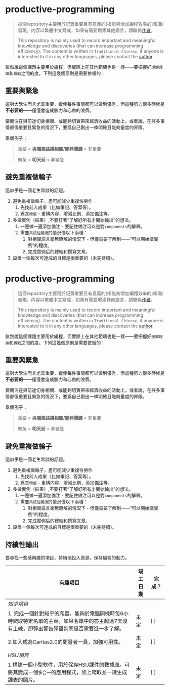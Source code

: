 # productive-programming
>這個repository主要用於記錄重要且有意義的(指能夠增加編程效率的)知識/發現。内容以繁體中文寫成，如果有需要增添其他語言，請聯係[作者](https://github.com/travrs629)。
>
> This repository is mainly used to record important and meaningful knowledge and discoveries (that can increase programming efficiency). The content is written in `Traditional Chinese`, if anyone is interested to it in any other languages, please contact the [author](https://github.com/travrs629).

雖然說這個課題主要用於編程，但實際上在其他範疇也是一樣——要把握好`理解理論`和`實戰`之間的度。下列這幾個原則是需要依循的：

## 重要與緊急

這對大學生而言尤其重要，縱使每件事情都可以做到優秀，但這種努力很多時候是**不必要的**——僅僅會造成腦力和心血的浪費。


要關注在與前途切身相關、或能夠切實帶來經濟收益的活動上。或者說，在許多事情都很重要且緊急的情況下，要爲自己劃出一條明確且能夠量度的界限。


舉個例子：

> 重要 < **與職業路綫相關/能夠賺錢** < 非重要
>
> 緊急 < **明天前** < 非緊急

## 避免重複做輪子

這似乎是一個老生常談的話題。

1. 避免重複做輪子，盡可能減少重複性勞作
   1. 先找前人成果（比如筆記、答案等）。
   2. 爲其`增值` - 重構内容、增減比例、添加備注等。
2. 多做實例（結果）,不要打著“了解好所有才開始輸出”的想法。
   1. 一邊做一遍添加備注 - 要記住備注可以是對`components`的解釋。
   2. 需要`系統性閲讀`的情況僅以下兩種：
      1. 對相關語言毫無瞭解的情況下 - 但僅需要了解到——“可以開始做實例”的程度。
      2. 完成實例后的總結和撰寫文章。
3. 設置一個每次可達成的目標是很重要的（未完待續）。

# productive-programming
>這個repository主要用於記錄重要且有意義的(指能夠增加編程效率的)知識/發現。内容以繁體中文寫成，如果有需要增添其他語言，請聯係[作者](https://github.com/travrs629)。
>
> This repository is mainly used to record important and meaningful knowledge and discoveries (that can increase programming efficiency). The content is written in `Traditional Chinese`, if anyone is interested to it in any other languages, please contact the [author](https://github.com/travrs629).

雖然說這個課題主要用於編程，但實際上在其他範疇也是一樣——要把握好`理解理論`和`實戰`之間的度。下列這幾個原則是需要依循的：

## 重要與緊急

這對大學生而言尤其重要，縱使每件事情都可以做到優秀，但這種努力很多時候是**不必要的**——僅僅會造成腦力和心血的浪費。


要關注在與前途切身相關、或能夠切實帶來經濟收益的活動上。或者說，在許多事情都很重要且緊急的情況下，要爲自己劃出一條明確且能夠量度的界限。


舉個例子：

> 重要 < **與職業路綫相關/能夠賺錢** < 非重要
>
> 緊急 < **明天前** < 非緊急

## 避免重複做輪子

這似乎是一個老生常談的話題。

1. 避免重複做輪子，盡可能減少重複性勞作
   1. 先找前人成果（比如筆記、答案等）。
   2. 爲其`增值` - 重構内容、增減比例、添加備注等。
2. 多做實例（結果）,不要打著“了解好所有才開始輸出”的想法。
   1. 一邊做一遍添加備注 - 要記住備注可以是對`components`的解釋。
   2. 需要`系統性閲讀`的情況僅以下兩種：
      1. 對相關語言毫無瞭解的情況下 - 但僅需要了解到——“可以開始做實例”的程度。
      2. 完成實例后的總結和撰寫文章。
3. 設置一個每次可達成的目標是很重要的（未完待續）。

## 持續性輸出

要尋找一些感興趣的項目，持續地投入資源，保持編程的動力。


|有趣項目|竣工日期|完成？ |
|---|---|---|
|*知乎項目*|
|1. 完成一個針對知乎的爬蟲，能夠於電腦開機時每6小時爬取特定名單的主頁。如果名單中的答主超過7天沒有上線，即彈出警告彈窗詢問是否需要進一步了解。 |未定| [ ] |
|2.加入成為Caritas2.0的開發者一員，加強可用性。 |未定| [ ] |
|*HSU項目*|
|1.構建一個小型軟件，用於保存HSU課件的數據庫。可將其變成一個`多合一`的應用程式，加上爬取並一鍵生成課表的圖片。 |未定| [ ] |
